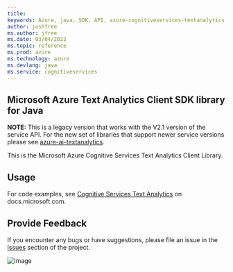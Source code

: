 ```yaml
---
title: 
keywords: Azure, java, SDK, API, azure-cognitiveservices-textanalytics, cognitiveservices
author: joshfree
ms.author: jfree
ms.date: 03/04/2022
ms.topic: reference
ms.prod: azure
ms.technology: azure
ms.devlang: java
ms.service: cognitiveservices
---
```

## Microsoft Azure Text Analytics Client SDK library for Java

**NOTE:** This is a legacy version that works with the V2.1 version of the service API. For the new set of libraries 
that support newer service versions please see
[azure-ai-textanalytics](https://github.com/Azure/azure-sdk-for-java/tree/main/sdk/textanalytics/azure-ai-textanalytics).

This is the Microsoft Azure Cognitive Services Text Analytics Client
Library.

## Usage

For code examples, see [Cognitive Services Text
Analytics](https://docs.microsoft.com/java/api/overview/azure/cognitiveservices/client/textanalytics?view=azure-java-stable)
on docs.microsoft.com.

## Provide Feedback

If you encounter any bugs or have suggestions, please file an issue in
the [Issues](https://github.com/Azure/azure-sdk-for-java/issues)
section of the project.

![image](https://azure-sdk-impressions.azurewebsites.net/api/impressions/azure-sdk-for-java%2Fazure-cognitiveservices-language-textanalytics%2FREADME.png)

